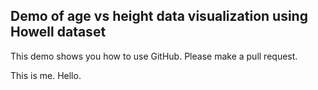 ## Demo of age vs height data visualization using Howell dataset
This demo shows you how to use GitHub.  Please make a pull request.

This is me. Hello.
